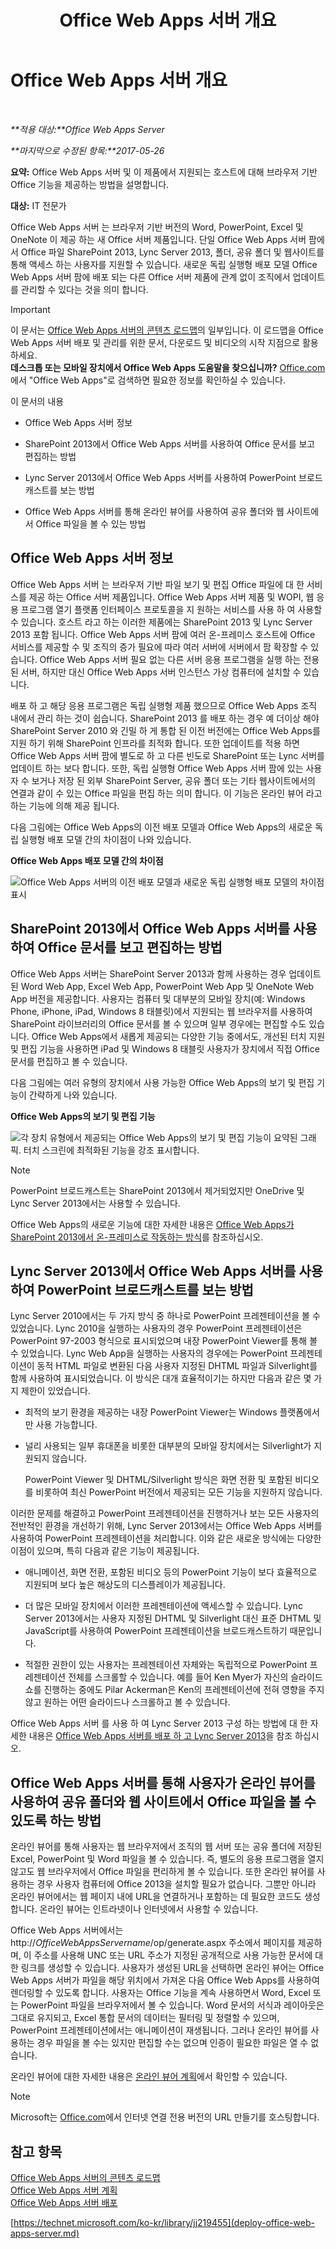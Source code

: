 ﻿---
title: Office Web Apps 서버 개요
TOCTitle: '개요: Office Web Apps 서버'
ms:assetid: 4b199a88-387f-4121-820d-7af580e2a3e8
ms:mtpsurl: https://technet.microsoft.com/ko-kr/library/JJ219437(v=office.15)
ms:contentKeyID: 49643371
ms.date: 02/08/2018
mtps_version: v=office.15
ms.translationtype: MT
---

# Office Web Apps 서버 개요

 

_**적용 대상:**Office Web Apps Server_

_**마지막으로 수정된 항목:**2017-05-26_

**요약:** Office Web Apps 서버 및 이 제품에서 지원되는 호스트에 대해 브라우저 기반 Office 기능을 제공하는 방법을 설명합니다.

**대상:** IT 전문가

Office Web Apps 서버 는 브라우저 기반 버전의 Word, PowerPoint, Excel 및 OneNote 이 제공 하는 새 Office 서버 제품입니다. 단일 Office Web Apps 서버 팜에서 Office 파일 SharePoint 2013, Lync Server 2013, 폴더, 공유 폴더 및 웹사이트를 통해 액세스 하는 사용자를 지원할 수 있습니다. 새로운 독립 실행형 배포 모델 Office Web Apps 서버 팜에 배포 되는 다른 Office 서버 제품에 관계 없이 조직에서 업데이트를 관리할 수 있다는 것을 의미 합니다.


> [!IMPORTANT]
> 이 문서는 <A href="content-roadmap-for-office-web-apps-server.md">Office Web Apps 서버의 콘텐츠 로드맵</A>의 일부입니다. 이 로드맵을 Office Web Apps 서버 배포 및 관리를 위한 문서, 다운로드 및 비디오의 시작 지점으로 활용하세요.<BR><STRONG>데스크톱 또는 모바일 장치에서 Office Web Apps 도움말을 찾으십니까?</STRONG> <A href="https://go.microsoft.com/fwlink/p/?linkid=324961">Office.com</A>에서 "Office Web Apps"로 검색하면 필요한 정보를 확인하실 수 있습니다.



이 문서의 내용

  - Office Web Apps 서버 정보

  - SharePoint 2013에서 Office Web Apps 서버를 사용하여 Office 문서를 보고 편집하는 방법

  - Lync Server 2013에서 Office Web Apps 서버를 사용하여 PowerPoint 브로드캐스트를 보는 방법

  - Office Web Apps 서버를 통해 온라인 뷰어를 사용하여 공유 폴더와 웹 사이트에서 Office 파일을 볼 수 있는 방법

## Office Web Apps 서버 정보

Office Web Apps 서버 는 브라우저 기반 파일 보기 및 편집 Office 파일에 대 한 서비스를 제공 하는 Office 서버 제품입니다. Office Web Apps 서버 제품 및 WOPI, 웹 응용 프로그램 열기 플랫폼 인터페이스 프로토콜을 지 원하는 서비스를 사용 하 여 사용할 수 있습니다. 호스트 라고 하는 이러한 제품에는 SharePoint 2013 및 Lync Server 2013 포함 됩니다. Office Web Apps 서버 팜에 여러 온-프레미스 호스트에 Office 서비스를 제공할 수 및 조직의 증가 필요에 따라 여러 서버에 서버에서 팜 확장할 수 있습니다. Office Web Apps 서버 필요 없는 다른 서버 응용 프로그램을 실행 하는 전용된 서버, 하지만 대신 Office Web Apps 서버 인스턴스 가상 컴퓨터에 설치할 수 있습니다.

배포 하 고 해당 응용 프로그램은 독립 실행형 제품 했으므로 Office Web Apps 조직 내에서 관리 하는 것이 쉽습니다. SharePoint 2013 를 배포 하는 경우 예 더이상 해야 SharePoint Server 2010 와 긴밀 하 게 통합 된 이전 버전에는 Office Web Apps를 지원 하기 위해 SharePoint 인프라를 최적화 합니다. 또한 업데이트를 적용 하면 Office Web Apps 서버 팜에 별도로 하 고 다른 빈도로 SharePoint 또는 Lync 서버를 업데이트 하는 보다 합니다. 또한, 독립 실행형 Office Web Apps 서버 팜에 있는 사용자 수 보거나 저장 된 외부 SharePoint Server, 공유 폴더 또는 기타 웹사이트에서의 연결과 같이 수 있는 Office 파일을 편집 하는 의미 합니다. 이 기능은 온라인 뷰어 라고 하는 기능에 의해 제공 됩니다.

다음 그림에는 Office Web Apps의 이전 배포 모델과 Office Web Apps의 새로운 독립 실행형 배포 모델 간의 차이점이 나와 있습니다.

**Office Web Apps 배포 모델 간의 차이점**

![Office Web Apps 서버의 이전 배포 모델과 새로운 독립 실행형 배포 모델의 차이점 표시](images/JJ219437.f16dd9d1-c9b7-4c8b-a8de-f1f82c0ee1e2(Office.15).gif "Office Web Apps 서버의 이전 배포 모델과 새로운 독립 실행형 배포 모델의 차이점 표시")

## SharePoint 2013에서 Office Web Apps 서버를 사용하여 Office 문서를 보고 편집하는 방법

Office Web Apps 서버는 SharePoint Server 2013과 함께 사용하는 경우 업데이트된 Word Web App, Excel Web App, PowerPoint Web App 및 OneNote Web App 버전을 제공합니다. 사용자는 컴퓨터 및 대부분의 모바일 장치(예: Windows Phone, iPhone, iPad, Windows 8 태블릿)에서 지원되는 웹 브라우저를 사용하여 SharePoint 라이브러리의 Office 문서를 볼 수 있으며 일부 경우에는 편집할 수도 있습니다. Office Web Apps에서 새롭게 제공되는 다양한 기능 중에서도, 개선된 터치 지원 및 편집 기능을 사용하면 iPad 및 Windows 8 태블릿 사용자가 장치에서 직접 Office 문서를 편집하고 볼 수 있습니다.

다음 그림에는 여러 유형의 장치에서 사용 가능한 Office Web Apps의 보기 및 편집 기능이 간략하게 나와 있습니다.

**Office Web Apps의 보기 및 편집 기능**

![각 장치 유형에서 제공되는 Office Web Apps의 보기 및 편집 기능이 요약된 그래픽. 터치 스크린에 최적화된 기능을 강조 표시합니다.](images/Ff431685.8bf76669-f511-4e02-8ed3-d658e9e746f0(Office.15).gif "각 장치 유형에서 제공되는 Office Web Apps의 보기 및 편집 기능이 요약된 그래픽. 터치 스크린에 최적화된 기능을 강조 표시합니다.")


> [!NOTE]
> PowerPoint 브로드캐스트는 SharePoint 2013에서 제거되었지만 OneDrive 및 Lync Server 2013에서는 사용할 수 있습니다.



Office Web Apps의 새로운 기능에 대한 자세한 내용은 [Office Web Apps가 SharePoint 2013에서 온-프레미스로 작동하는 방식](how-office-web-apps-work-on-premises-with-sharepoint-2013.md)를 참조하십시오.

## Lync Server 2013에서 Office Web Apps 서버를 사용하여 PowerPoint 브로드캐스트를 보는 방법

Lync Server 2010에서는 두 가지 방식 중 하나로 PowerPoint 프레젠테이션을 볼 수 있었습니다. Lync 2010을 실행하는 사용자의 경우 PowerPoint 프레젠테이션은 PowerPoint 97-2003 형식으로 표시되었으며 내장 PowerPoint Viewer를 통해 볼 수 있었습니다. Lync Web App을 실행하는 사용자의 경우에는 PowerPoint 프레젠테이션이 동적 HTML 파일로 변환된 다음 사용자 지정된 DHTML 파일과 Silverlight를 함께 사용하여 표시되었습니다. 이 방식은 대개 효율적이기는 하지만 다음과 같은 몇 가지 제한이 있었습니다.

  - 최적의 보기 환경을 제공하는 내장 PowerPoint Viewer는 Windows 플랫폼에서만 사용 가능합니다.

  - 널리 사용되는 일부 휴대폰을 비롯한 대부분의 모바일 장치에서는 Silverlight가 지원되지 않습니다.
    
    PowerPoint Viewer 및 DHTML/Silverlight 방식은 화면 전환 및 포함된 비디오를 비롯하여 최신 PowerPoint 버전에서 제공되는 모든 기능을 지원하지 않습니다.

이러한 문제를 해결하고 PowerPoint 프레젠테이션을 진행하거나 보는 모든 사용자의 전반적인 환경을 개선하기 위해, Lync Server 2013에서는 Office Web Apps 서버를 사용하여 PowerPoint 프레젠테이션을 처리합니다. 이와 같은 새로운 방식에는 다양한 이점이 있으며, 특히 다음과 같은 기능이 제공됩니다.

  - 애니메이션, 화면 전환, 포함된 비디오 등의 PowerPoint 기능이 보다 효율적으로 지원되며 보다 높은 해상도의 디스플레이가 제공됩니다.

  - 더 많은 모바일 장치에서 이러한 프레젠테이션에 액세스할 수 있습니다. Lync Server 2013에서는 사용자 지정된 DHTML 및 Silverlight 대신 표준 DHTML 및 JavaScript를 사용하여 PowerPoint 프레젠테이션을 브로드캐스트하기 때문입니다.

  - 적절한 권한이 있는 사용자는 프레젠테이션 자체와는 독립적으로 PowerPoint 프레젠테이션 전체를 스크롤할 수 있습니다. 예를 들어 Ken Myer가 자신의 슬라이드 쇼를 진행하는 중에도 Pilar Ackerman은 Ken의 프레젠테이션에 전혀 영향을 주지 않고 원하는 어떤 슬라이드나 스크롤하고 볼 수 있습니다.

Office Web Apps 서버 를 사용 하 여 Lync Server 2013 구성 하는 방법에 대 한 자세한 내용은 [Office Web Apps 서버를 배포 하 고 Lync Server 2013](https://go.microsoft.com/fwlink/p/?linkid=256902)을 참조 하십시오.

## Office Web Apps 서버를 통해 사용자가 온라인 뷰어를 사용하여 공유 폴더와 웹 사이트에서 Office 파일을 볼 수 있도록 하는 방법

온라인 뷰어를 통해 사용자는 웹 브라우저에서 조직의 웹 서버 또는 공유 폴더에 저장된 Excel, PowerPoint 및 Word 파일을 볼 수 있습니다. 즉, 별도의 응용 프로그램을 열지 않고도 웹 브라우저에서 Office 파일을 편리하게 볼 수 있습니다. 또한 온라인 뷰어를 사용하는 경우 사용자 컴퓨터에 Office 2013을 설치할 필요가 없습니다. 그뿐만 아니라 온라인 뷰어에서는 웹 페이지 내에 URL을 연결하거나 포함하는 데 필요한 코드도 생성합니다. 온라인 뷰어는 인트라넷이나 인터넷에서 사용할 수 있습니다.

Office Web Apps 서버에서는 http://*OfficeWebAppsServername*/op/generate.aspx 주소에서 페이지를 제공하며, 이 주소를 사용해 UNC 또는 URL 주소가 지정된 공개적으로 사용 가능한 문서에 대한 링크를 생성할 수 있습니다. 사용자가 생성된 URL을 선택하면 온라인 뷰어는 Office Web Apps 서버가 파일을 해당 위치에서 가져온 다음 Office Web Apps를 사용하여 렌더링할 수 있도록 합니다. 사용자는 Office 기능을 계속 사용하면서 Word, Excel 또는 PowerPoint 파일을 브라우저에서 볼 수 있습니다. Word 문서의 서식과 레이아웃은 그대로 유지되고, Excel 통합 문서의 데이터는 필터링 및 정렬할 수 있으며, PowerPoint 프레젠테이션에서는 애니메이션이 재생됩니다. 그러나 온라인 뷰어를 사용하는 경우 파일을 볼 수는 있지만 편집할 수는 없으며 인증이 필요한 파일은 열 수 없습니다.

온라인 뷰어에 대한 자세한 내용은 [온라인 뷰어 계획](plan-office-web-apps-server.md)에서 확인할 수 있습니다.


> [!NOTE]
> Microsoft는 <A href="http://go.microsoft.com/fwlink/?linkid=256548">Office.com</A>에서 인터넷 연결 전용 버전의 URL 만들기를 호스팅합니다.



## 참고 항목


[Office Web Apps 서버의 콘텐츠 로드맵](content-roadmap-for-office-web-apps-server.md)  
[Office Web Apps 서버 계획](plan-office-web-apps-server.md)  
[Office Web Apps 서버 배포](deploy-office-web-apps-server.md)  
  

[https://technet.microsoft.com/ko-kr/library/jj219455](deploy-office-web-apps-server.md)

